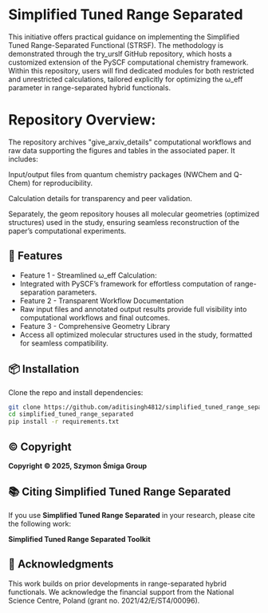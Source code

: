 # Simplified Tuned Range Separated

This initiative offers practical guidance on implementing the Simplified Tuned Range-Separated Functional (STRSF). The methodology is demonstrated through the try_urslf GitHub repository, which hosts a customized extension of the PySCF computational chemistry framework. Within this repository, users will find dedicated modules for both restricted and unrestricted calculations, tailored explicitly for optimizing the ω_eff parameter in range-separated hybrid functionals.

# Repository Overview:
The repository archives "give_arxiv_details"  computational workflows and raw data supporting the figures and tables in the associated paper. It includes:

Input/output files from quantum chemistry packages (NWChem and Q-Chem) for reproducibility.

Calculation details for transparency and peer validation.

Separately, the geom repository houses all molecular geometries (optimized structures) used in the study, ensuring seamless reconstruction of the paper’s computational experiments.


## 🚀 Features

- Feature 1 - Streamlined ω_eff Calculation:
- Integrated with PySCF’s framework for effortless computation of range-separation parameters.
- Feature 2 - Transparent Workflow Documentation
- Raw input files and annotated output results provide full visibility into computational workflows and final outcomes.
- Feature 3 - Comprehensive Geometry Library
- Access all optimized molecular structures used in the study, formatted for seamless compatibility.



## 📦 Installation

Clone the repo and install dependencies:

```bash
git clone https://github.com/aditisingh4812/simplified_tuned_range_separated.git
cd simplified_tuned_range_separated
pip install -r requirements.txt
```


## **©️ Copyright**
**Copyright © 2025, Szymon Śmiga Group**

## 📚 Citing Simplified Tuned Range Separated

If you use **Simplified Tuned Range Separated** in your research, please cite the following work:

**Simplified Tuned Range Separated Toolkit**  

## 🤝 Acknowledgments

This work builds on prior developments in range-separated hybrid functionals. We acknowledge the financial support from the National Science Centre, Poland (grant no. 2021/42/E/ST4/00096).


